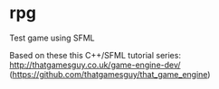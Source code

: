 # rpg
Test game using SFML

Based on these this C++/SFML tutorial series: http://thatgamesguy.co.uk/game-engine-dev/ (https://github.com/thatgamesguy/that_game_engine)

